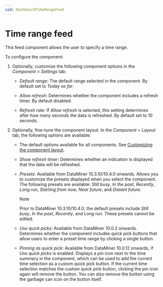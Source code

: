 ```yaml
---
uid: DashboardTimeRangeFeed
---
```


# Time range feed

This feed component allows the user to specify a time range.

To configure the component:

1. Optionally, customize the following component options in the *Component* > *Settings* tab:

   - *Default range*: The default range selected in the component. By default set to *Today so far*.

   - *Allow refresh*: Determines whether the component includes a refresh timer. By default disabled.

   - *Refresh rate*: If *Allow refresh* is selected, this setting determines after how many seconds the data is refreshed. By default set to 10 seconds.

1. Optionally, fine-tune the component layout. In the *Component* > *Layout* tab, the following options are available:

   - The default options available for all components. See [Customizing the component layout](xref:Customize_Component_Layout).

   - *Show refresh timer*: Determines whether an indication is displayed that the data will be refreshed.

   - *Presets*: Available from DataMiner 10.3.10/10.4.0 onwards<!--RN 37050-->. Allows you to customize the presets displayed when you select the component. The following presets are available: *Still busy*, *In the past*, *Recently*, *Long run*, *Starting from now*, *Near future*, and *Distant future*.

     > [!NOTE]
     > Prior to DataMiner 10.3.10/10.4.0, the default presets include *Still busy*, *In the past*, *Recently*, and *Long run*. These presets cannot be edited.

   - *Use quick picks*: Available from DataMiner 10.0.2 onwards. Determines whether the component includes quick pick buttons that allow users to enter a preset time range by clicking a single button.

   - *Pinning as quick pick*: Available from DataMiner 10.0.12 onwards, if *Use quick picks* is enabled. Displays a pin icon next to the time summary in the component, which can be used to add the current time selection as a custom quick pick button. If the current time selection matches the custom quick pick button, clicking the pin icon again will remove the button. You can also remove the button using the garbage can icon on the button itself.

